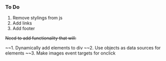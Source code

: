 ### To Do ###
1. Remove stylings from js
2. Add links 
3. Add footer




~~Need to add functionality that will:~~

~~1. Dynamically add elements to div
~~2. Use objects as data sources for elements
~~3. Make images event targets for onclick
